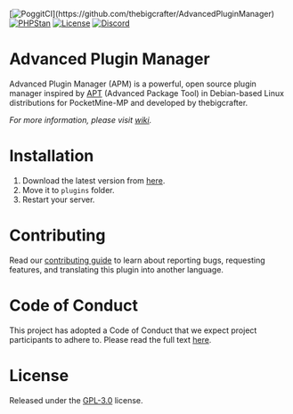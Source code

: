 [![PoggitCI](https://poggit.pmmp.io/ci.shield/thebigcrafter/AdvancedPluginManager/~)](https://github.com/thebigcrafter/AdvancedPluginManager)
[![PHPStan](https://github.com/thebigcrafter/AdvancedPluginManager/actions/workflows/phpstan-analysis.yml/badge.svg)](https://github.com/thebigcrafter/AdvancedPluginManager/actions/workflows/phpstan-analysis.yml)
[![License](https://img.shields.io/github/license/thebigcrafter/AdvancedPluginManager)](https://github.com/thebigcrafter/AdvancedPluginManager/blob/main/LICENSE)
[![Discord](https://img.shields.io/badge/chat-on%20discord-blue)](https://discord.gg/pdUvA8nXJC)

# Advanced Plugin Manager

Advanced Plugin Manager (APM) is a powerful, open source plugin manager inspired by [APT](https://en.wikipedia.org/wiki/APT_(software)) (Advanced Package Tool) in Debian-based Linux distributions for PocketMine-MP and developed by thebigcrafter.

*For more information, please visit [wiki](https://github.com/thebigcrafter/AdvancedPluginManager/wiki).*

# Installation

1. Download the latest version from [here](https://github.com/thebigcrafter/AdvancedPluginManager/releases).
2. Move it to `plugins` folder.
3. Restart your server.

# Contributing

Read our [contributing guide](https://github.com/thebigcrafter/AdvancedPluginManager/blob/main/CONTRIBUTING.md) to learn about reporting bugs, requesting features, and translating this plugin into another language.

# Code of Conduct

This project has adopted a Code of Conduct that we expect project participants to adhere to. Please read the full text [here](https://github.com/thebigcrafter/AdvancedPluginManager/blob/main/CODE_OF_CONDUCT.md).

# License

Released under the [GPL-3.0](https://github.com/MintoD/AdvancedPluginManager/blob/main/LICENSE) license.
